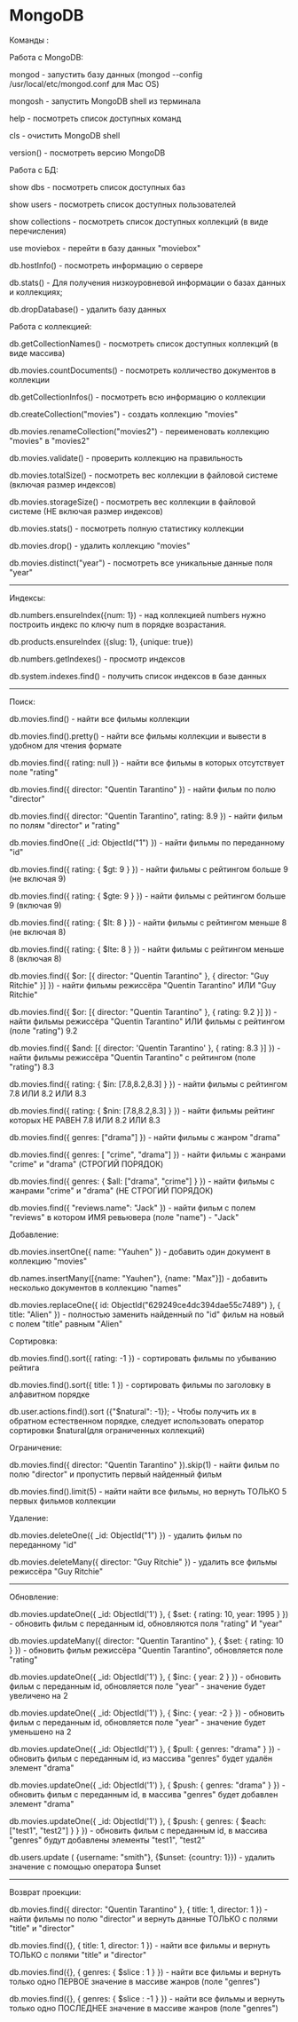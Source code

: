 # MongoDB
Команды :

Работа с MongoDB:

mongod - запустить базу данных (mongod --config /usr/local/etc/mongod.conf для Mac OS)

mongosh - запустить MongoDB shell из терминала

help - посмотреть список доступных команд

cls - очистить MongoDB shell

version() - посмотреть версию MongoDB

Работа с БД:

show dbs - посмотреть список доступных баз

show users - посмотреть список доступных пользователей

show collections - посмотреть список доступных коллекций (в виде перечисления)

use moviebox - перейти в базу данных "moviebox"

db.hostInfo() - посмотреть информацию о сервере

db.stats() - Для получения низкоуровневой информации о базах данных и коллекциях;

db.dropDatabase() - удалить базу данных

Работа с коллекцией:

db.getCollectionNames() - посмотреть список доступных коллекций (в виде массива)

db.movies.countDocuments() - посмотреть колличество документов в коллекции

db.getCollectionInfos() - посмотреть всю информацию о коллекции

db.createCollection("movies") - создать коллекцию "movies"

db.movies.renameCollection("movies2") - переименовать коллекцию "movies" в "movies2"

db.movies.validate() - проверить коллекцию на правильность

db.movies.totalSize() - посмотреть вес коллекции в файловой системе (включая размер индексов)

db.movies.storageSize() - посмотреть вес коллекции в файловой системе (НЕ включая размер индексов)

db.movies.stats() - посмотреть полную статистику коллекции

db.movies.drop() - удалить коллекцию "movies"

db.movies.distinct("year") - посмотреть все уникальные данные поля "year"

------------------------------------
Индексы:

db.numbers.ensureIndex({num: 1}) - над коллекцией numbers нужно построить индекс по ключу num в порядке возрастания.

db.products.ensureIndex ({slug: 1}, {unique: true})

db.numbers.getIndexes() - просмотр индексов

db.system.indexes.find() - получить список индексов в базе данных

------------------------------------


Поиск:

db.movies.find() - найти все фильмы коллекции

db.movies.find().pretty() - найти все фильмы коллекции и вывести в удобном для чтения формате

db.movies.find({ rating: null }) - найти все фильмы в которых отсутствует поле "rating"

db.movies.find({ director: "Quentin Tarantino" }) - найти фильм по полю "director"

db.movies.find({ director: "Quentin Tarantino", rating: 8.9 }) - найти фильм по полям "director" и "rating"

db.movies.findOne({ _id: ObjectId("1") }) - найти фильмы по переданному "id"

db.movies.find({ rating: { $gt: 9 } }) - найти фильмы с рейтингом больше 9 (не включая 9)

db.movies.find({ rating: { $gte: 9 } }) - найти фильмы с рейтингом больше 9 (включая 9)

db.movies.find({ rating: { $lt: 8 } }) - найти фильмы с рейтингом меньше 8 (не включая 8)

db.movies.find({ rating: { $lte: 8 } }) - найти фильмы с рейтингом меньше 8 (включая 8)

db.movies.find({ $or: [{ director: "Quentin Tarantino" }, { director: "Guy Ritchie" }] }) - найти фильмы режиссёра "Quentin Tarantino" ИЛИ "Guy Ritchie"

db.movies.find({ $or: [{ director: "Quentin Tarantino" }, { rating: 9.2 }] }) - найти фильмы режиссёра "Quentin Tarantino" ИЛИ фильмы с рейтингом (поле "rating") 9.2

db.movies.find({ $and: [{ director: 'Quentin Tarantino' }, { rating: 8.3 }] }) - найти фильмы режиссёра "Quentin Tarantino" с рейтингом (поле "rating") 8.3

db.movies.find({ rating: { $in: [7.8,8.2,8.3] } }) - найти фильмы с рейтингом 7.8 ИЛИ 8.2 ИЛИ 8.3

db.movies.find({ rating: { $nin: [7.8,8.2,8.3] } }) - найти фильмы рейтинг которых НЕ РАВЕН 7.8 ИЛИ 8.2 ИЛИ 8.3

db.movies.find({ genres: ["drama"] }) - найти фильмы с жанром "drama"

db.movies.find({ genres: [ "crime", "drama"] }) - найти фильмы с жанрами "crime" и "drama" (СТРОГИЙ ПОРЯДОК)

db.movies.find({ genres: { $all: ["drama", "crime"] } }) - найти фильмы с жанрами "crime" и "drama" (НЕ СТРОГИЙ ПОРЯДОК)

db.movies.find({ "reviews.name": "Jack" }) - найти фильм с полем "reviews" в котором ИМЯ ревьювера (поле "name") - "Jack"


Добавление:

db.movies.insertOne({ name: "Yauhen" }) - добавить один документ в коллекцию "movies"

db.names.insertMany([{name: "Yauhen"}, {name: "Max"}]) - добавить несколько документов в коллекцию "names"

db.movies.replaceOne({ id: ObjectId("629249ce4dc394dae55c7489") }, { title: "Alien" }) - полностью заменить найденный по "id" фильм на новый с полем "title" равным "Alien"

Сортировка:

db.movies.find().sort({ rating: -1 }) - сортировать фильмы по убыванию рейтига

db.movies.find().sort({ title: 1 }) - сортировать фильмы по заголовку в алфавитном порядке

db.user.actions.find().sort ({"$natural": -1}); - Чтобы получить их в обратном естественном порядке, следует
использовать оператор сортировки $natural(для ограниченных коллекций)


Ограничение:

db.movies.find({ director: "Quentin Tarantino" }).skip(1) - найти фильм по полю "director" и пропустить первый найденный фильм

db.movies.find().limit(5) - найти найти все фильмы, но вернуть ТОЛЬКО 5 первых фильмов коллекции

Удаление:

db.movies.deleteOne({ _id: ObjectId("1") }) - удалить фильм по переданному "id"

db.movies.deleteMany({ director: "Guy Ritchie" }) - удалить все фильмы режиссёра "Guy Ritchie"

---------------------------------------------------------------------------------------------------------------
Обновление:

db.movies.updateOne({ _id: ObjectId('1') }, { $set: { rating: 10, year: 1995 } }) - обновить фильм с переданным id, обновляются поля "rating" И "year"

db.movies.updateMany({ director: "Quentin Tarantino" }, { $set: { rating: 10 } }) - обновить фильм режиссёра "Quentin Tarantino", обновляется поле "rating"

db.movies.updateOne({ _id: ObjectId('1') }, { $inc: { year: 2 } }) - обновить фильм с переданным id, обновляется поле "year" - значение будет увеличено на 2

db.movies.updateOne({ _id: ObjectId('1') }, { $inc: { year: -2 } }) - обновить фильм с переданным id, обновляется поле "year" - значение будет уменьшено на 2

db.movies.updateOne({ _id: ObjectId('1') }, { $pull: { genres: "drama" } }) - обновить фильм с переданным id, из массива "genres" будет удалён элемент "drama"

db.movies.updateOne({ _id: ObjectId('1') }, { $push: { genres: "drama" } }) - обновить фильм с переданным id, в массива "genres" будет добавлен элемент "drama"

db.movies.updateOne({ _id: ObjectId('1') }, { $push: { genres: { $each: ["test1", "test2"] } } }) - обновить фильм с переданным id, в массива "genres" будут добавлены элементы "test1", "test2"

db.users.update ( {username: "smith"}, {$unset: {country: 1}}) - удалить значение с помощью оператора $unset

---------------------------------------------------------------------------------------------------------------
Возврат проекции:

db.movies.find({ director: "Quentin Tarantino" }, { title: 1, director: 1 }) - найти фильмы по полю "director" и вернуть данные ТОЛЬКО с полями "title" и "director"

db.movies.find({}, { title: 1, director: 1 }) - найти все фильмы и вернуть ТОЛЬКО с полями "title" и "director"

db.movies.find({}, { genres: { $slice : 1 } }) - найти все фильмы и вернуть только одно ПЕРВОЕ значение в массиве жанров (поле "genres")

db.movies.find({}, { genres: { $slice : -1 } }) - найти все фильмы и вернуть только одно ПОСЛЕДНЕЕ значение в массиве жанров (поле "genres")

